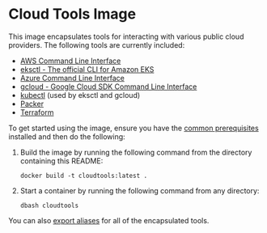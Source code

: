 # Cloud Tools Image

This image encapsulates tools for interacting with various public cloud providers. The following tools are currently included:

- [AWS Command Line Interface](https://aws.amazon.com/cli/)
- [eksctl - The official CLI for Amazon EKS](https://eksctl.io/)
- [Azure Command Line Interface](https://docs.microsoft.com/en-us/cli/azure/?view=azure-cli-latest)
- [gcloud - Google Cloud SDK Command Line Interface](https://cloud.google.com/sdk/gcloud)
- [kubectl](https://kubernetes.io/docs/reference/kubectl/) (used by eksctl and gcloud)
- [Packer](https://www.packer.io/)
- [Terraform](https://www.terraform.io/)

To get started using the image, ensure you have the [common prerequisites](../README.md) installed and then do the following:

1. Build the image by running the following command from the directory containing this README:
    
    ````
    docker build -t cloudtools:latest .
    ````

2. Start a container by running the following command from any directory:
    
    ```
    dbash cloudtools
    ```

You can also [export aliases](../README.md#exporting-aliases) for all of the encapsulated tools.
